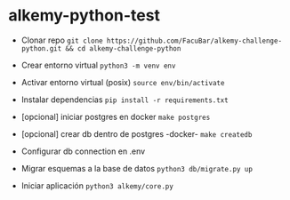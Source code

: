 # alkemy-python-test

- Clonar repo `git clone https://github.com/FacuBar/alkemy-challenge-python.git && cd alkemy-challenge-python`

- Crear entorno virtual `python3 -m venv env`

- Activar entorno virtual (posix) `source env/bin/activate`

- Instalar dependencias `pip install -r requirements.txt`

- [opcional] iniciar postgres en docker `make postgres`

- [opcional] crear db dentro de postgres -docker- `make createdb`

- Configurar db connection en .env

- Migrar esquemas a la base de datos `python3 db/migrate.py up`

- Iniciar aplicación `python3 alkemy/core.py`
